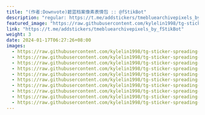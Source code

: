 ```yaml
---
title: "(作者:Downvote)碧蓝档案像素表情包 :: @fStikBot"
description: "regular: https://t.me/addstickers/tmebluearchivepixels_by_fStikBot"
featured_image: "https://raw.githubusercontent.com/kylelin1998/tg-sticker-spreading-worldwide-images/main/img/51877061-f695-4d3e-9a81-ec1b3b176e35.jpg"
link: "https://t.me/addstickers/tmebluearchivepixels_by_fStikBot"
weight: 3
date: 2024-01-17T06:27:26+08:00
images:
  - https://raw.githubusercontent.com/kylelin1998/tg-sticker-spreading-worldwide-images/main/img/51877061-f695-4d3e-9a81-ec1b3b176e35.jpg
  - https://raw.githubusercontent.com/kylelin1998/tg-sticker-spreading-worldwide-images/main/img/09362e44-8e30-4f42-8452-941216d59558.jpg
  - https://raw.githubusercontent.com/kylelin1998/tg-sticker-spreading-worldwide-images/main/img/0f47c367-4193-48bb-abe3-3adf385b7ecb.jpg
  - https://raw.githubusercontent.com/kylelin1998/tg-sticker-spreading-worldwide-images/main/img/ea388055-cfaf-4489-ab27-da530ca14095.jpg
  - https://raw.githubusercontent.com/kylelin1998/tg-sticker-spreading-worldwide-images/main/img/e1a7adf5-e5aa-4944-9974-ab6d2af3bb60.jpg
  - https://raw.githubusercontent.com/kylelin1998/tg-sticker-spreading-worldwide-images/main/img/3d1cad57-e5c2-472d-b2bc-8f33d38a22d7.jpg
  - https://raw.githubusercontent.com/kylelin1998/tg-sticker-spreading-worldwide-images/main/img/19b2775f-65b8-4a8d-b292-5e9df827a8a8.jpg
  - https://raw.githubusercontent.com/kylelin1998/tg-sticker-spreading-worldwide-images/main/img/8e86fd0c-62fc-4d02-91de-d6f412a38e32.jpg
  - https://raw.githubusercontent.com/kylelin1998/tg-sticker-spreading-worldwide-images/main/img/6635f447-5494-42d3-94cb-bfe7d9445080.jpg
  - https://raw.githubusercontent.com/kylelin1998/tg-sticker-spreading-worldwide-images/main/img/ae5e8d33-23f5-4a4f-b765-3eb60d6e6cff.jpg
---
```


